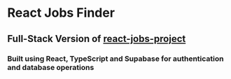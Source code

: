 # React Jobs Finder
## Full-Stack Version of [react-jobs-project](https://github.com/AW-2021/react-jobs-project)
### Built using React, TypeScript and Supabase for authentication and database operations